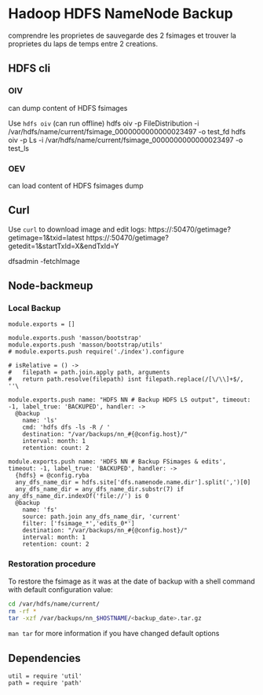 
# Hadoop HDFS NameNode Backup

comprendre les proprietes de sauvegarde des 2 fsimages et trouver la proprietes du laps de temps entre 2 creations.

## HDFS cli

### OIV

can dump content of HDFS fsimages

Use `hdfs oiv` (can run offline)
hdfs oiv -p FileDistribution -i /var/hdfs/name/current/fsimage_0000000000000023497 -o test_fd
hdfs oiv -p Ls -i /var/hdfs/name/current/fsimage_0000000000000023497 -o test_ls

### OEV

can load content of HDFS fsimages dump

## Curl

Use `curl` to download image and edit logs:
https://<namenode>:50470/getimage?getimage=1&txid=latest
https://<namenode>:50470/getimage?getedit=1&startTxId=X&endTxId=Y

dfsadmin -fetchImage

## Node-backmeup

### Local Backup

    module.exports = []

    module.exports.push 'masson/bootstrap'
    module.exports.push 'masson/bootstrap/utils'
    # module.exports.push require('./index').configure

    # isRelative = () ->
    #   filepath = path.join.apply path, arguments
    #   return path.resolve(filepath) isnt filepath.replace(/[\/\\]+$/, ''\

    module.exports.push name: "HDFS NN # Backup HDFS LS output", timeout: -1, label_true: 'BACKUPED', handler: ->
      @backup
        name: 'ls'
        cmd: 'hdfs dfs -ls -R / '
        destination: "/var/backups/nn_#{@config.host}/"
        interval: month: 1
        retention: count: 2

    module.exports.push name: 'HDFS NN # Backup FSimages & edits', timeout: -1, label_true: 'BACKUPED', handler: ->
      {hdfs} = @config.ryba
      any_dfs_name_dir = hdfs.site['dfs.namenode.name.dir'].split(',')[0]
      any_dfs_name_dir = any_dfs_name_dir.substr(7) if any_dfs_name_dir.indexOf('file://') is 0
      @backup
        name: 'fs'
        source: path.join any_dfs_name_dir, 'current'
        filter: ['fsimage_*','edits_0*']
        destination: "/var/backups/nn_#{@config.host}/"
        interval: month: 1
        retention: count: 2

### Restoration procedure

To restore the fsimage as it was at the date of backup with a shell command
with default configuration value:
```bash
cd /var/hdfs/name/current/
rm -rf *
tar -xzf /var/backups/nn_$HOSTNAME/<backup_date>.tar.gz
```

`man tar` for more information if you have changed default options

## Dependencies

    util = require 'util'
    path = require 'path'
